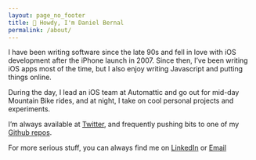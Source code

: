 ```yaml
---
layout: page_no_footer
title: 👋 Howdy, I'm Daniel Bernal
permalink: /about/
---
```



I have been writing software since the late 90s and fell in love with iOS development after the iPhone launch in 2007. Since then, I’ve been writing iOS apps most of the time, but I also enjoy writing Javascript and putting things online.

During the day, I lead an iOS team at Automattic and go out for mid-day Mountain Bike rides, and at night, I take on cool personal projects and experiments.

I’m always available at [Twitter](https://twitter.com/afterxleep), and frequently pushing bits to one of my [Github repos](https://github.com/afterxleep).

For more serious stuff, you can always find me on [LinkedIn](http://linkedin.com/in/danielbernalm) or <a href="&#109;&#97;&#105;&#108;&#116;&#111;&#58;&#121;&#111;&#64;&#100;&#97;&#110;&#105;&#101;&#108;&#98;&#101;&#114;&#110;&#97;&#108;&#46;&#99;&#111;">&#69;&#109;&#97;&#105;&#108;</a>
